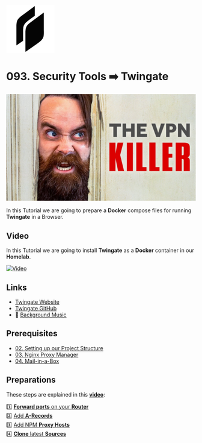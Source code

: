 ![Twingate](_assets/images/twingate.png)
# 093. Security Tools ➡️ Twingate

![Twingate Banner](_assets/images/twingate-banner.png)

In this Tutorial we are going to prepare a **Docker** compose files for running **Twingate** in a Browser.

## Video

In this Tutorial we are going to install **Twingate** as a **Docker** container in our **Homelab**.

[![Video](_assets/images/twingate-video.png)](https://youtu.be/XXXXXXXXXXXXXXXX)

## Links

- [Twingate Website](https://twingate.com)
- [Twingate GitHub](https://github.com/Twingate/terraform-provider-twingate)
- 🎺 [Background Music](https://freesound.org/people/XXXXXXXXXXXXXXX)

## Prerequisites

- [02. Setting up our Project Structure](../../02_setting_up_our_project_structure/README.md)
- [03. Nginx Proxy Manager](../../03_nginx_proxy_manager/README.md)
- [04. Mail-in-a-Box](../../04_mail_in_a_box/README.md)

## Preparations

These steps are explained in this **[video](https://youtu.be/8UoNDwNV4R8)**:

1️⃣ [**Forward ports** on your **Router**](../05_databases/README.md#forward-ports-router) \
2️⃣ [Add **A-Records**](../05_databases/README.md#add-a-record) \
3️⃣ [Add NPM **Proxy Hosts**](../05_databases/README.md#npm-proxy-host) \
4️⃣ [**Clone** latest **Sources**](../05_databases/README.md#latest-sources)
